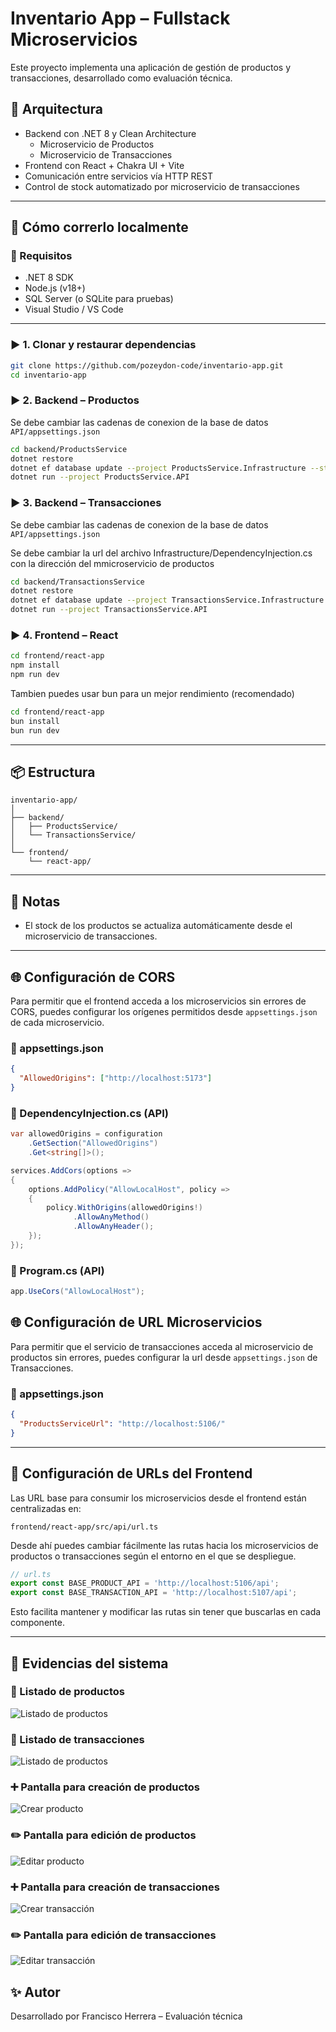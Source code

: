 # Inventario App – Fullstack Microservicios

Este proyecto implementa una aplicación de gestión de productos y transacciones, desarrollado como evaluación técnica.

## 🧱 Arquitectura

- Backend con .NET 8 y Clean Architecture
  - Microservicio de Productos
  - Microservicio de Transacciones
- Frontend con React + Chakra UI + Vite
- Comunicación entre servicios vía HTTP REST
- Control de stock automatizado por microservicio de transacciones

---

## 🚀 Cómo correrlo localmente

### 🔧 Requisitos

- .NET 8 SDK
- Node.js (v18+)
- SQL Server (o SQLite para pruebas)
- Visual Studio / VS Code

---

### ▶️ 1. Clonar y restaurar dependencias

```bash
git clone https://github.com/pozeydon-code/inventario-app.git
cd inventario-app
```

### ▶️ 2. Backend – Productos

Se debe cambiar las cadenas de conexion de la base de datos `API/appsettings.json`

```bash
cd backend/ProductsService
dotnet restore
dotnet ef database update --project ProductsService.Infrastructure --startup-project ProductsService.API
dotnet run --project ProductsService.API
```

### ▶️ 3. Backend – Transacciones

Se debe cambiar las cadenas de conexion de la base de datos `API/appsettings.json`

Se debe cambiar la url del archivo Infrastructure/DependencyInjection.cs con la dirección del mmicroservicio de productos

```bash
cd backend/TransactionsService
dotnet restore
dotnet ef database update --project TransactionsService.Infrastructure --startup-project TransactionsService.API
dotnet run --project TransactionsService.API
```

### ▶️ 4. Frontend – React

```bash
cd frontend/react-app
npm install
npm run dev
```

Tambien puedes usar bun para un mejor rendimiento (recomendado)

```bash
cd frontend/react-app
bun install
bun run dev
```

---

## 📦 Estructura

```
inventario-app/
│
├── backend/
│   ├── ProductsService/
│   └── TransactionsService/
│
└── frontend/
    └── react-app/
```

---

## 📌 Notas

- El stock de los productos se actualiza automáticamente desde el microservicio de transacciones.

---

## 🌐 Configuración de CORS

Para permitir que el frontend acceda a los microservicios sin errores de CORS, puedes configurar los orígenes permitidos desde `appsettings.json` de cada microservicio.

### 📁 appsettings.json

```json
{
  "AllowedOrigins": ["http://localhost:5173"]
}
```

### 📁 DependencyInjection.cs (API)

```csharp
var allowedOrigins = configuration
    .GetSection("AllowedOrigins")
    .Get<string[]>();

services.AddCors(options =>
{
    options.AddPolicy("AllowLocalHost", policy =>
    {
        policy.WithOrigins(allowedOrigins!)
              .AllowAnyMethod()
              .AllowAnyHeader();
    });
});
```

### 📁 Program.cs (API)

```csharp
app.UseCors("AllowLocalHost");
```

## 🌐 Configuración de URL Microservicios

Para permitir que el servicio de transacciones acceda al microservicio de productos sin errores, puedes configurar la url desde `appsettings.json` de Transacciones.

### 📁 appsettings.json

```json
{
  "ProductsServiceUrl": "http://localhost:5106/"
}
```

---

## 🔁 Configuración de URLs del Frontend

Las URL base para consumir los microservicios desde el frontend están centralizadas en:

```
frontend/react-app/src/api/url.ts
```

Desde ahí puedes cambiar fácilmente las rutas hacia los microservicios de productos o transacciones según el entorno en el que se despliegue.

```ts
// url.ts
export const BASE_PRODUCT_API = 'http://localhost:5106/api';
export const BASE_TRANSACTION_API = 'http://localhost:5107/api';
```

Esto facilita mantener y modificar las rutas sin tener que buscarlas en cada componente.

---

## 📸 Evidencias del sistema

### 🧾 Listado de productos

![Listado de productos](evidencias/listado-productos.png)

### 🧾 Listado de transacciones

![Listado de productos](evidencias/listado-transacciones.png)

### ➕ Pantalla para creación de productos

![Crear producto](evidencias/crear-producto.png)

### ✏️ Pantalla para edición de productos

![Editar producto](evidencias/editar-producto.png)

### ➕ Pantalla para creación de transacciones

![Crear transacción](evidencias/crear-transaccion.png)

### ✏️ Pantalla para edición de transacciones

![Editar transacción](evidencias/editar-transaccion.png)

## ✨ Autor

Desarrollado por Francisco Herrera – Evaluación técnica
